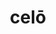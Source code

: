 ---
title: celō
meaning: to hide
ch: eleven
pos: verb
inf: celāre
secondppstem: cel
infend: āre
conjugation: first
f1: yes
f: yes
---